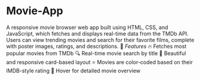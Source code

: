 # Movie-App
A responsive movie browser web app built using HTML, CSS, and JavaScript, which fetches and displays real-time data from the TMDb API. Users can view trending movies and search for their favorite films, complete with poster images, ratings, and descriptions.
📌 *Features*
🔥 Fetches most popular movies from TMDb
🔍 Real-time movie search by title
🎨 Beautiful and responsive card-based layout
⭐ Movies are color-coded based on their IMDB-style rating
🧾 Hover for detailed movie overview
